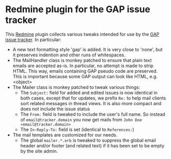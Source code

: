 Redmine plugin for the GAP issue tracker
========================================

This [Redmine][] plugin collects various tweaks intended for use by the
[GAP][] [issue tracker][]. In particular:

* A new text formatting style 'gap' is added. It is very close to 'none',
  but it preserves indention and other runs of whitespaces.
* The MailHandler class is monkey patched to ensure that plain text emails are
  accepted as-is. In particular, no attempt is made to strip HTML. This
  way, emails containing GAP pseudo code are preserved. This is important
  because some GAP output can look like HTML, e.g. &lt;object&gt;
* The Mailer class is monkey patched to tweak various things:
  * The ``Subject:`` field for added and edited issues is now identical in
    both cases, except that for updates, we prefix ``Re:`` to help mail
    clients sort related messages in thread views. It is also more compact
    and does not include the issue status
  * The ``From:`` field is tweaked to include the user's full name. So instead
     of ``email@tracker.domain`` you now get mails from
     ``John Doe <email@tracker.domain>``
  * The ``In-Reply-To:`` field is set (identical to ``References:``)
* The mail templates are customized for our needs.
  * The global ``mailer.*.erb`` is tweaked to suppress the global
    email header and/or footer (and related text) if it has been
    set to be empty by the site admin.


[Redmine]: http://www.redmine.org/
[GAP]: http://www.gap-system.org/
[issue tracker]: http://tracker.gap-system.org/

